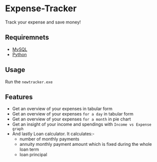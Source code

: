 # Expense-Tracker
Track your expense and save money!
## Requiremnets
* [MySQL](https://www.mysql.com/downloads/)
* [Python](https://www.python.org/downloads/)
## Usage
Run the `newtracker.exe`
## Features
- Get an overview of your expenses in tabular form
- Get an overview of your expenses `for a day` in tabular form
- Get an overview of your expenses `for a month` in pie chart
- Get an insight of your income and spendings with `Income vs Expense graph`
- And lastly Loan calculator. It calculates:-
  - number of monthly payments
  - annuity monthly payment amount which is fixed during the whole loan term
  - loan principal
